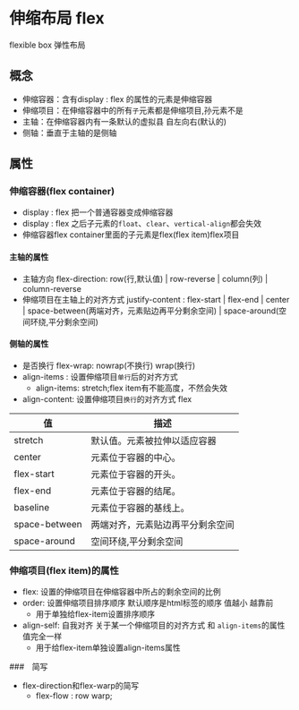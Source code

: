 # 伸缩布局 flex

flexible box 弹性布局

## 概念

- 伸缩容器：含有display : flex 的属性的元素是伸缩容器
- 伸缩项目：在伸缩容器中的所有`子`元素都是伸缩项目,孙元素不是
- 主轴：在伸缩容器内有一条默认的虚拟县 自左向右(默认的)
- 侧轴：垂直于主轴的是侧轴

## 属性

### 伸缩容器(flex container)

- display : flex 把一个普通容器变成伸缩容器
- display : flex 之后子元素的`float`、`clear`、`vertical-align`都会失效
- 伸缩容器flex container里面的子元素是flex(flex item)flex项目

#### 主轴的属性

- 主轴方向 flex-direction: row(行,默认值) | row-reverse | column(列) | column-reverse
- 伸缩项目在主轴上的对齐方式 justify-content : flex-start | flex-end | center | space-between(两端对齐，元素贴边再平分剩余空间) | space-around(空间环绕,平分剩余空间)

#### 侧轴的属性

- 是否换行 flex-wrap: nowrap(不换行) wrap(换行)
- align-items : 设置伸缩项目`单行`后的对齐方式
  - align-items: stretch;flex item有不能高度，不然会失效
- align-content: 设置伸缩项目`换行`的对齐方式 flex



| 值            | 描述                             |
| ------------- | -------------------------------- |
| stretch       | 默认值。元素被拉伸以适应容器     |
| center        | 元素位于容器的中心。             |
| flex-start    | 元素位于容器的开头。             |
| flex-end      | 元素位于容器的结尾。             |
| baseline      | 元素位于容器的基线上。           |
| space-between | 两端对齐，元素贴边再平分剩余空间 |
| space-around  | 空间环绕,平分剩余空间            |



### 伸缩项目(flex item)的属性

- flex: 设置的伸缩项目在伸缩容器中所占的剩余空间的比例
- order: 设置伸缩项目排序顺序 默认顺序是html标签的顺序 值越小 越靠前
  - 用于单独给flex-item设置排序顺序
- align-self: 自我对齐 关于某一个伸缩项目的对齐方式 和 `align-items`的属性值完全一样
  - 用于给flex-item单独设置align-items属性

###　简写

- flex-direction和flex-warp的简写
  - flex-flow : row  warp;

 